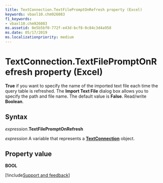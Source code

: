 ```yaml
---
title: TextConnection.TextFilePromptOnRefresh property (Excel)
keywords: vbaxl10.chm926083
f1_keywords:
- vbaxl10.chm926083
ms.assetid: 0e5b5bf0-772f-e43d-bcf8-0c84c3d4a958
ms.date: 05/17/2019
ms.localizationpriority: medium
---
```



# TextConnection.TextFilePromptOnRefresh property (Excel)

**True** if you want to specify the name of the imported text file each time the query table is refreshed. The **Import Text File** dialog box allows you to specify the path and file name. The default value is **False**. Read/write **Boolean**.


## Syntax

_expression_.**TextFilePromptOnRefresh**

_expression_ A variable that represents a **[TextConnection](Excel.TextConnection.md)** object.


## Property value

**BOOL**



[!include[Support and feedback](~/includes/feedback-boilerplate.md)]